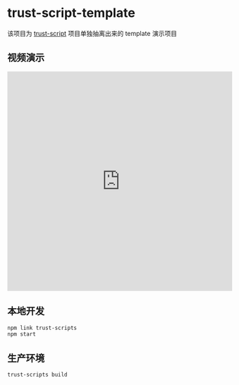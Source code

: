 # trust-script-template

该项目为 [trust-script](https://gitlab.com/BeAce/trust-scripts-template) 项目单独抽离出来的 template 演示项目

## 视频演示

<iframe height=498 width=510 src='http://player.youku.com/embed/XNDI0MTYxNTI1Mg==' frameborder=0 'allowfullscreen'></iframe>

## 本地开发

```sh
npm link trust-scripts
npm start
```

## 生产环境

```sh
trust-scripts build
```
